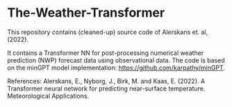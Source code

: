 # The-Weather-Transformer
This repository contains (cleaned-up) source code of Alerskans et. al, (2022).

It contains a Transformer NN for post-processing numerical weather prediction (NWP) forecast data using observational data. The code is based on the minGPT model implementation: https://github.com/karpathy/minGPT.  



References:
Alerskans, E., Nyborg, J., Birk, M. and Kaas, E. (2022). A Transformer neural network for predicting near-surface temperature. Meteorological Applications.

